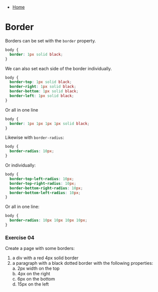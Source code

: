 - [Home](../README.md)
# Border

Borders can be set with the `border` property.  

```css
body {
  border: 1px solid black;
}
```  
We can also set each side of the border individually.  

```css
body {
  border-top: 1px solid black;
  border-right: 1px solid black;
  border-bottom: 1px solid black;
  border-left: 1px solid black;
}
```  
Or all in one line
```css
body {
  border: 1px 1px 1px 1px solid black;
}
```  

Likewise with `border-radius`:
```css
body {
  border-radius: 10px;
}
```  
Or individually:
```css
body {
  border-top-left-radius: 10px;
  border-top-right-radius: 10px;
  border-bottom-right-radius: 10px;
  border-bottom-left-radius: 10px;
}
```  
Or all in one line:
```css
body {
  border-radius: 10px 10px 10px 10px;
}
```  
### Exercise 04
Create a page with some borders:
  1. a div with a red 4px solid border
  2. a paragraph with a black dotted border with the following properties:  
    a. 2px width on the top  
    b. 4px on the right  
    c. 6px on the bottom  
    d. 15px on the left  

